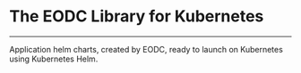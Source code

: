 # The EODC Library for Kubernetes

---

Application helm charts, created by EODC, ready to launch on Kubernetes using Kubernetes Helm.
